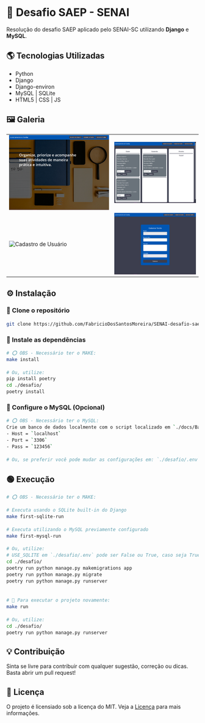 # 📝 Desafio SAEP - SENAI

Resolução do desafio SAEP aplicado pelo SENAI-SC utilizando **Django** e **MySQL**.


## 🌎 Tecnologias Utilizadas

- Python
- Django
- Django-environ
- MySQL | SQLite
- HTML5 | CSS | JS


## 🖼 Galeria
|                                                              |                                                                        |
|--------------------------------------------------------------|------------------------------------------------------------------------|
| ![Home](./docs/img/Home.png)                                 | ![Gerenciar Tarefas](./docs/img/Gerenciar%20Tarefas.png)               |
| ![Cadastro de Usuário](./docs/img/Cadastro%20Usuário.png)    | ![Cadastro de Tarefa](./docs/img/Cadastro%20Tarefa.png)                |


## ⚙ Instalação

### 🔹 Clone o repositório
```bash
git clone https://github.com/FabricioDosSantosMoreira/SENAI-desafio-saep.git
```

### 🔹 Instale as dependências

```bash
# ⭕ OBS - Necessário ter o MAKE:
make install

# Ou, utilize:
pip install poetry
cd ./desafio/
poetry install
```

### 🔹 Configure o MySQL (Opcional)

```bash
# ⭕ OBS - Necessário ter o MySQL:
Crie um banco de dados localmente com o script localizado em `./docs/Banco de Dados.sql` usando o `MySQL` e contendo:
- Host = `localhost`
- Port = `3306`
- Pass = `123456`

# Ou, se preferir você pode mudar as configurações em: `./desafio/.env`.
```


## 🟢 Execução
```bash
# ⭕ OBS - Necessário ter o MAKE:

# Executa usando o SQLite built-in do Django
make first-sqlite-run

# Executa utilizando o MySQL previamente configurado
make first-mysql-run

# Ou, utilize:
# USE_SQLITE em `./desafio/.env` pode ser False ou True, caso seja True usará o SQLite. Caso Falso usará o MySQL.
cd ./desafio/
poetry run python manage.py makemigrations app
poetry run python manage.py migrate
poetry run python manage.py runserver


# 🔄 Para executar o projeto novamente:
make run

# Ou, utilize:
cd ./desafio/
poetry run python manage.py runserver
```


## 💡 Contribuição

Sinta se livre para contribuir com qualquer sugestão, correção ou dicas. Basta abrir um pull request!


## 📃 Licença

O projeto é licensiado sob a licença do MIT. Veja a [Licença](LICENSE/) para mais informações.
